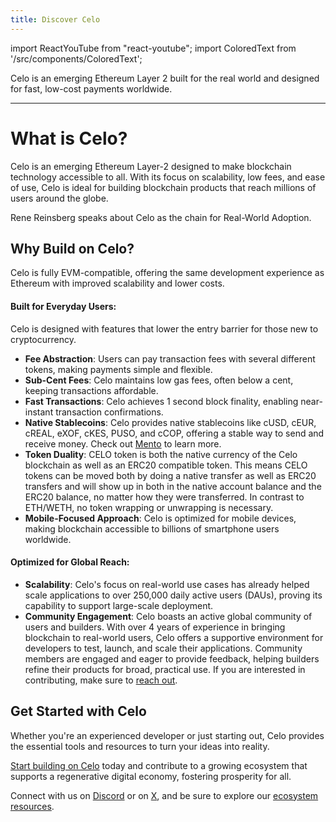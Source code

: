 ```yaml
---
title: Discover Celo
---
```


import ReactYouTube from "react-youtube";
import ColoredText from '/src/components/ColoredText';

Celo is an emerging Ethereum Layer 2 built for the real world and designed for fast, low-cost payments worldwide.

---

# What is Celo?

Celo is an emerging Ethereum Layer-2 designed to make blockchain technology accessible to all. With its focus on scalability, low fees, and ease of use, Celo is ideal for building blockchain products that reach millions of users around the globe.

Rene Reinsberg speaks about Celo as the chain for Real-World Adoption.

<YouTube videoId="PvZw4NxnKr8"/>

## Why Build on Celo?

Celo is fully EVM-compatible, offering the same development experience as Ethereum with improved scalability and lower costs.

#### Built for Everyday Users:

Celo is designed with features that lower the entry barrier for those new to cryptocurrency.

- **Fee Abstraction**: Users can pay transaction fees with several different tokens, making payments simple and flexible.
- **Sub-Cent Fees**: Celo maintains low gas fees, often below a cent, keeping transactions affordable.
- **Fast Transactions**: Celo achieves 1 second block finality, enabling near-instant transaction confirmations.
- **Native Stablecoins**: Celo provides native stablecoins like cUSD, cEUR, cREAL, eXOF, cKES, PUSO, and cCOP, offering a stable way to send and receive money. Check out [Mento](https://www.mento.org/) to learn more.
- **Token Duality**: CELO token is both the native currency of the Celo blockchain as well as an ERC20 compatible token. This means CELO tokens can be moved both by doing a native transfer as well as ERC20 transfers and will show up in both in the native account balance and the ERC20 balance, no matter how they were transferred. In contrast to ETH/WETH, no token wrapping or unwrapping is necessary.
- **Mobile-Focused Approach**: Celo is optimized for mobile devices, making blockchain accessible to billions of smartphone users worldwide.

#### Optimized for Global Reach:

- **Scalability**: Celo's focus on real-world use cases has already helped scale applications to over 250,000 daily active users (DAUs), proving its capability to support large-scale deployment.
- **Community Engagement**: Celo boasts an active global community of users and builders. With over 4 years of experience in bringing blockchain to real-world users, Celo offers a supportive environment for developers to test, launch, and scale their applications. Community members are engaged and eager to provide feedback, helping builders refine their products for broad, practical use. If you are interested in contributing, make sure to [reach out](/what-is-celo/joining-celo).

## Get Started with Celo

Whether you're an experienced developer or just starting out, Celo provides the essential tools and resources to turn your ideas into reality.

<ColoredText>[Start building on Celo](/build)</ColoredText> today and contribute to a growing ecosystem that supports a regenerative digital economy, fostering prosperity for all.

Connect with us on <ColoredText>[Discord](https://discord.com/invite/celo)</ColoredText> or on <ColoredText>[X](https://x.com/celo)</ColoredText>, and be sure to explore our <ColoredText>[ecosystem resources](/what-is-celo/joining-celo)</ColoredText>.
